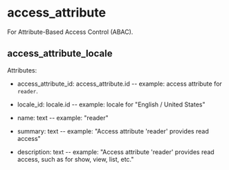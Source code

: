 # access_attribute

For Attribute-Based Access Control (ABAC).


## access_attribute_locale

Attributes:

* access_attribute_id: access_attribute.id -- example: access attribute for `reader`.

* locale_id: locale.id -- example: locale for "English / United States"

* name: text -- example: "reader"

* summary: text -- example: "Access attribute 'reader' provides read access"

* description: text -- example: "Access attribute 'reader' provides read access, such as for show, view, list, etc."
